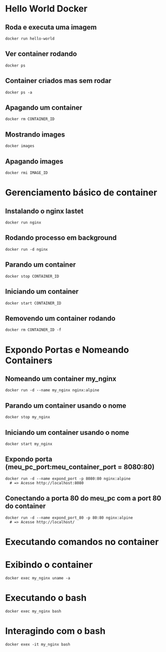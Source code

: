 # Hello World Docker
  ## Roda e executa uma imagem
    docker run hello-world
  ## Ver container rodando
    docker ps
  ## Container criados mas sem rodar
    docker ps -a
  ## Apagando um container
    docker rm CONTAINER_ID
  ## Mostrando images
    docker images
  ## Apagando images 
    docker rmi IMAGE_ID


# Gerenciamento básico de container
  ## Instalando o nginx lastet
    docker run nginx
  ## Rodando processo em background
    docker run -d nginx
  ## Parando um container
    docker stop CONTAINER_ID
  ## Iniciando um container
    docker start CONTAINER_ID
  ## Removendo um container rodando 
    docker rm CONTAINER_ID -f

# Expondo Portas e Nomeando Containers
  ## Nomeando um container my_nginx
    docker run -d --name my_nginx nginx:alpine
  ## Parando um container usando o nome
    docker stop my_nginx
  ## Iniciando um container usando o nome 
    docker start my_nginx
  ## Expondo porta (meu_pc_port:meu_container_port = 8080:80)
    docker run -d --name expond_port -p 8080:80 nginx:alpine
      # => Acesse http://localhost:8080
  ## Conectando a porta 80 do meu_pc com a port 80 do container
    docker run -d --name expond_port_80 -p 80:80 nginx:alpine
      # => Acesse http://localhost/


# Executando comandos no container
  # Exibindo o container
    docker exec my_nginx uname -a
  # Executando o bash
    docker exec my_nginx bash
  # Interagindo com o bash
    docker exex -it my_nginx bash

